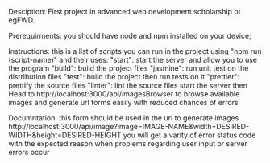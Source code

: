Desciption: First project in advanced web development scholarship bt egFWD.

Prerequirments:
	you should have node and npm installed on your device;

Instructions:
	this is a list of scripts you can run in the project using "npm run (script-name)" and their uses:
		"start": start the server and allow you to use the program
        "build": build the project files
        "jasmine": run unit test on the distribution files
        "test": build the project then run tests on it
        "prettier": prettify the source files
        "linter": lint the source files
    start the server then Head to http://localhost:3000/api/imagesBrowser to browse available images and generate url forms easily with reduced chances of errors

Documntation:
    this form should be used in the url to generate images http://localhost:3000/api/image?image=IMAGE-NAME&width=DESIRED-WIDTH&height=DESIRED-HEIGHT
    you will get a varity of error status code with the expected reason when proplems regarding user input or server errors occur